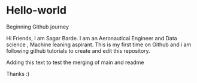 # Hello-world
Beginning Github journey  

Hi Friends,
I am Sagar Barde. I am an Aeronautical Engineer and Data science , Machine leaning aspirant.
This is my first time on Github and i am following github tutorials to create and edit this repository.

Adding this text to test the merging of main and readme

Thanks :)

